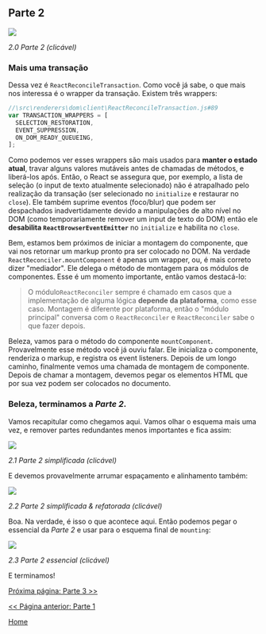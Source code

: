 ## Parte 2

[![](https://rawgit.com/Bogdan-Lyashenko/Under-the-hood-ReactJS/master/stack/images/2/part-2.svg)](https://rawgit.com/Bogdan-Lyashenko/Under-the-hood-ReactJS/master/stack/images/2/part-2.svg)

<em>2.0 Parte 2 (clicável)</em>

### Mais uma transação

Dessa vez é `ReactReconcileTransaction`. Como você já sabe, o que mais nos interessa é o wrapper da transação. Existem três wrappers:

```javascript
//\src\renderers\dom\client\ReactReconcileTransaction.js#89
var TRANSACTION_WRAPPERS = [
  SELECTION_RESTORATION,
  EVENT_SUPPRESSION,
  ON_DOM_READY_QUEUEING,
];
```

Como podemos ver esses wrappers são mais usados para **manter o estado atual**, travar alguns valores mutáveis antes de chamadas de métodos, e liberá-los após. Então, o React se assegura que, por exemplo, a lista de seleção (o input de texto atualmente selecionado) não é atrapalhado pelo realização da transação (ser selecionado no `initialize` e restaurar no `close`). Ele também suprime eventos (foco/blur) que podem ser despachados inadvertidamente devido a manipulações de alto nível no DOM (como temporariamente remover um input de texto do DOM) então ele **desabilita `ReactBrowserEventEmitter`** no `initialize` e habilita no `close`.

Bem, estamos bem próximos de iniciar a montagem do componente, que vai nos retornar um markup pronto pra ser colocado no DOM. Na verdade `ReactReconciler.mountComponent` é apenas um wrapper, ou, é mais correto dizer "mediador". Ele delega o método de montagem para os módulos de componentes. Esse é um momento importante, então vamos destacá-lo:

> O módulo`ReactReconciler` sempre é chamado em casos que a implementação de alguma lógica **depende da plataforma**, como esse caso. Montagem é diferente por plataforma, então o "módulo principal" conversa com o `ReactReconciler` e `ReactReconciler` sabe o que fazer depois.

Beleza, vamos para o método do componente `mountComponent`. Provavelmente esse método você já ouviu falar. Ele inicializa o componente, renderiza o markup, e registra os event listeners. Depois de um longo caminho, finalmente vemos uma chamada de montagem de componente. Depois de chamar a montagem, devemos pegar os elementos HTML que por sua vez podem ser colocados no documento.

### Beleza, terminamos a *Parte 2*.

Vamos recapitular como chegamos aqui. Vamos olhar o esquema mais uma vez, e remover partes redundantes menos importantes e fica assim:

[![](https://rawgit.com/Bogdan-Lyashenko/Under-the-hood-ReactJS/master/stack/images/2/part-2-A.svg)](https://rawgit.com/Bogdan-Lyashenko/Under-the-hood-ReactJS/master/stack/images/2/part-2-A.svg)

<em>2.1 Parte 2 simplificada (clicável)</em>

E devemos provavelmente arrumar espaçamento e alinhamento também:

[![](https://rawgit.com/Bogdan-Lyashenko/Under-the-hood-ReactJS/master/stack/images/2/part-2-B.svg)](https://rawgit.com/Bogdan-Lyashenko/Under-the-hood-ReactJS/master/stack/images/2/part-2-B.svg)

<em>2.2 Parte 2 simplificada & refatorada (clicável)</em>

Boa. Na verdade, é isso o que acontece aqui. Então podemos pegar o essencial da *Parte 2* e usar para o esquema final de `mounting`:

[![](https://rawgit.com/Bogdan-Lyashenko/Under-the-hood-ReactJS/master/stack/images/2/part-2-C.svg)](https://rawgit.com/Bogdan-Lyashenko/Under-the-hood-ReactJS/master/stack/images/2/part-2-C.svg)

<em>2.3 Parte 2 essencial (clicável)</em>

E terminamos!


[Próxima página: Parte 3 >>](./Part-3.md)

[<< Página anterior: Parte 1](./Part-1.md)


[Home](../../README.md)
